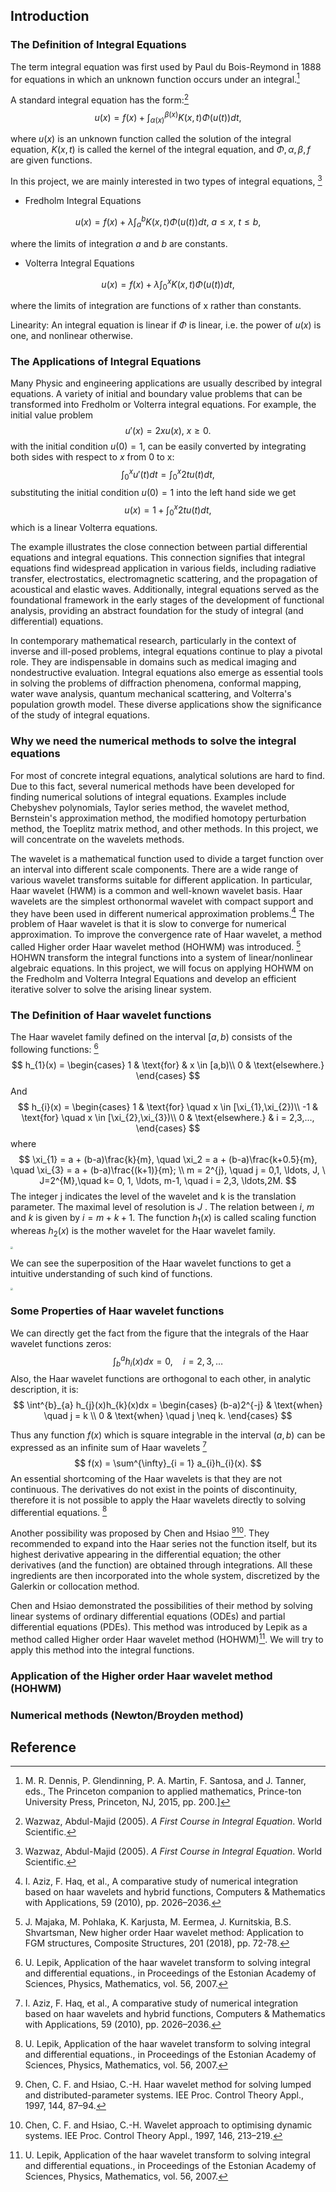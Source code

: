## Introduction

### The Definition of Integral Equations

The term integral equation was first used by Paul du Bois-Reymond in 1888 for equations in which an unknown function occurs under an integral.[^1] 

A standard integral equation has the form:[^2]
$$
u(x) = f(x) + \int^{\beta(x)}_{\alpha(x)} K(x,t)\Phi(u(t))dt,
$$

where $u(x)$ is an unknown function called the solution of the integral equation, $K(x,t)$ is called the kernel of the integral equation, and $\Phi, \alpha, \beta, f$ are given functions.

In this project, we are mainly interested in two types of integral equations, [^2]

- Fredholm Integral Equations

$$
u(x) = f(x) + \lambda\int^{b}_{a} K(x,t)\Phi(u(t))dt,\  a \leq x, \  t \leq b,
$$

where the limits of integration $a$ and $b$ are constants.

- Volterra Integral Equations

$$
u(x) = f(x) + \lambda\int^{x}_{0} K(x,t)\Phi(u(t))dt,
$$

where the limits of integration are functions of x rather than constants.

Linearity: An integral equation is linear if $\Phi$ is linear, i.e. the power of $u(x)$ is one, and nonlinear otherwise.



### The  Applications of Integral Equations

Many Physic and engineering applications are usually described by integral equations. A variety of initial and boundary value problems that can be transformed into Fredholm or Volterra integral equations. For example, the initial value problem
$$
u'(x) = 2xu(x), \ x\geq0.
$$
with the initial condition $u(0) = 1$, can be easily converted by integrating both sides with respect to $x$ from 0 to x:
$$
\int^{x}_{0} u'(t)dt = \int^{x}_{0} 2tu(t)dt,
$$
substituting the initial condition $u(0) = 1$ into the left hand side we get
$$
u(x) =1 + \int^{x}_{0} 2tu(t) dt,
$$
which is a linear Volterra equations.

The example illustrates the close connection between partial differential equations and integral equations. This connection signifies that integral equations find widespread application in various fields, including radiative transfer, electrostatics, electromagnetic scattering, and the propagation of acoustical and elastic waves. Additionally, integral equations served as the foundational framework in the early stages of the development of functional analysis, providing an abstract foundation for the study of integral (and differential) equations.

In contemporary mathematical research, particularly in the context of inverse and ill-posed problems, integral equations continue to play a pivotal role. They are indispensable in domains such as medical imaging and nondestructive evaluation. Integral equations also emerge as essential tools in solving the problems of diffraction phenomena, conformal mapping, water wave analysis, quantum mechanical scattering, and Volterra's population growth model. These diverse applications show the significance of the study of integral equations.

### Why we need the numerical methods to solve the integral equations

For most of concrete integral equations, analytical solutions are hard to find. Due to this fact, several numerical methods have been
developed for finding numerical solutions of integral equations. Examples include Chebyshev polynomials, Taylor series method, the wavelet method, Bernstein's approximation method, the modified homotopy perturbation method, the Toeplitz matrix method, and other methods. In this project, we will concentrate on the wavelets methods.

The wavelet is a mathematical function used to divide a target function over an interval into different scale components. There are a wide range of various wavelet transforms suitable for different application. In particular, Haar wavelet (HWM) is a common and well-known wavelet basis. Haar wavelets are the simplest orthonormal wavelet with compact support and they have been used in different numerical approximation problems.[^6] The problem of Haar wavelet is that it is slow to converge for numerical approximation. To improve the convergence rate of Haar wavelet, a method called Higher order Haar wavelet method (HOHWM) was introduced. [^3] HOHWN transform the integral functions into a system of linear/nonlinear algebraic equations. In this project, we will focus on applying HOHWM on the Fredholm and Volterra Integral Equations and develop an efficient iterative solver to solve the arising linear system. 

### The Definition of Haar wavelet functions

The Haar wavelet family defined on the interval $[a, b)$ consists of the following functions: [^4]
$$
h_{1}(x) = \begin{cases}
1 & \text{for} & x \in [a,b)\\
0 & \text{elsewhere.}
\end{cases}
$$
And
$$
h_{i}(x) = \begin{cases}
1  & \text{for} \quad x \in [\xi_{1},\xi_{2})\\
-1 & \text{for} \quad x \in [\xi_{2},\xi_{3})\\
0  & \text{elsewhere.} & i = 2,3,...,
\end{cases}
$$
where
$$
\xi_{1} = a + (b-a)\frac{k}{m}, \quad \xi_2 = a + (b-a)\frac{k+0.5}{m}, \quad \xi_{3} = a + (b-a)\frac{(k+1)}{m}; \\
m = 2^{j}, \quad j = 0,1, \ldots, J, \ J=2^{M},\quad k= 0, 1, \ldots, m-1, \quad i = 2,3, \ldots,2M.
$$
The integer j indicates the level of the wavelet and k is the translation parameter. The maximal level of resolution is $J$ . The relation between $i$, $m$ and $k$ is given by $i = m + k + 1$. The function $h_1(x)$ is called scaling function whereas $h_2(x)$ is the mother wavelet for the Haar wavelet family.

<img src="C:\Users\Yi Zong\Desktop\M4R_Files\M4R_CODE\Haars.png" style="zoom:25%;" />

We can see the superposition of the Haar wavelet functions to get a intuitive understanding of such kind of functions.

<img src="C:\Users\Yi Zong\Desktop\M4R_Files\M4R_CODE\Haars_Superposition.png" style="zoom: 25%;" />

### Some Properties of Haar wavelet functions

We can directly get the fact from the figure that the integrals of the Haar wavelet functions zeros:
$$
\int^{a}_{b} h_{i}(x) dx = 0, \quad i = 2,3, \ldots
$$
 Also, the Haar wavelet functions are orthogonal to each other, in analytic description, it is:
$$
\int^{b}_{a} h_{j}(x)h_{k}(x)dx = 
\begin{cases}
(b-a)2^{-j} & \text{when} \quad j = k \\
0 & \text{when} \quad j \neq k.
\end{cases}
$$


Thus any function $f(x)$ which is square integrable in the interval $(a,b)$ can be expressed as an infinite sum of Haar wavelets [^6]
$$
f(x) = \sum^{\infty}_{i = 1} a_{i}h_{i}(x).
$$
An essential shortcoming of the Haar wavelets is that they are not continuous. The derivatives do not exist in the points of discontinuity, therefore it is not possible to apply the Haar wavelets directly to solving differential equations. [^4]

Another possibility was proposed by Chen and Hsiao [^7][^8]. They recommended to expand into the Haar series not the function itself, but its highest derivative appearing in the differential equation; the other derivatives (and the function) are obtained through integrations. All these ingredients are then incorporated into the whole system, discretized by the Galerkin or collocation method.

Chen and Hsiao demonstrated the possibilities of their method by solving linear systems of ordinary differential equations (ODEs) and partial differential equations (PDEs). This method was introduced by Lepik as a method called Higher order Haar wavelet method (HOHWM)[^4]. We will try to apply this method into the integral functions.

### Application of the Higher order Haar wavelet method (HOHWM) 



### Numerical methods (Newton/Broyden method)



## Reference

[^1]: M. R. Dennis, P. Glendinning, P. A. Martin, F. Santosa, and J. Tanner, eds., The Princeton companion to applied mathematics, Prince-ton University Press, Princeton, NJ, 2015, pp. 200.]
[^2]: Wazwaz, Abdul-Majid (2005). *A First Course in Integral Equation*. World Scientific.
[^3]: J. Majaka, M. Pohlaka, K. Karjusta, M. Eermea, J. Kurnitskia, B.S. Shvartsman, New higher order Haar wavelet method: Application to FGM structures, Composite Structures, 201 (2018), pp. 72-78.
[^4]: U. Lepik, Application of the haar wavelet transform to solving integral and differential equations., in Proceedings of the Estonian Academy of Sciences, Physics, Mathematics, vol. 56, 2007.
[^5]: S. Yasmeen and R. Amin, Higher order haar wavelet method for numerical solution of integral equations, Computational and Applied Mathematics, 42 (2023), p. 147.
[^6]: I. Aziz, F. Haq, et al., A comparative study of numerical integration based on haar wavelets and hybrid functions, Computers & Mathematics with Applications, 59 (2010), pp. 2026–2036.
[^7]: Chen, C. F. and Hsiao, C.-H. Haar wavelet method for solving lumped and distributed-parameter systems. IEE Proc. Control Theory Appl., 1997, 144, 87–94.
[^8]: Chen, C. F. and Hsiao, C.-H. Wavelet approach to optimising dynamic systems. IEE Proc. Control Theory Appl., 1997, 146, 213–219.
